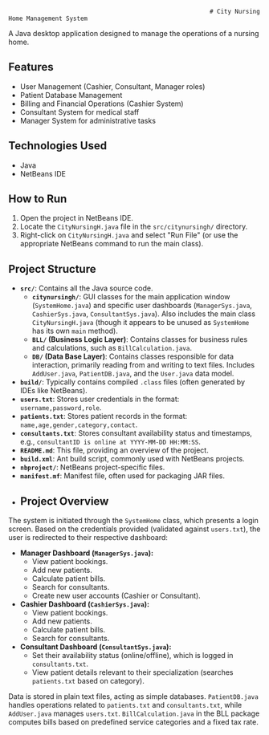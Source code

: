                                                            # City Nursing Home Management System

A Java desktop application designed to manage the operations of a nursing home.

## Features

- User Management (Cashier, Consultant, Manager roles)
- Patient Database Management
- Billing and Financial Operations (Cashier System)
- Consultant System for medical staff
- Manager System for administrative tasks

## Technologies Used

- Java
- NetBeans IDE

## How to Run

1. Open the project in NetBeans IDE.
2. Locate the `CityNursingH.java` file in the `src/citynursingh/` directory.
3. Right-click on `CityNursingH.java` and select "Run File" (or use the appropriate NetBeans command to run the main class).

## Project Structure
-   **`src/`**: Contains all the Java source code.
    -   **`citynursingh/`**: GUI classes for the main application window (`SystemHome.java`) and specific user dashboards (`ManagerSys.java`, `CashierSys.java`, `ConsultantSys.java`). Also includes the main class `CityNursingH.java` (though it appears to be unused as `SystemHome` has its own `main` method).
    -   **`BLL/` (Business Logic Layer)**: Contains classes for business rules and calculations, such as `BillCalculation.java`.
    -   **`DB/` (Data Base Layer)**: Contains classes responsible for data interaction, primarily reading from and writing to text files. Includes `AddUser.java`, `PatientDB.java`, and the `User.java` data model.
-   **`build/`**: Typically contains compiled `.class` files (often generated by IDEs like NetBeans).
-   **`users.txt`**: Stores user credentials in the format: `username,password,role`.
-   **`patients.txt`**: Stores patient records in the format: `name,age,gender,category,contact`.
-   **`consultants.txt`**: Stores consultant availability status and timestamps, e.g., `consultantID is online at YYYY-MM-DD HH:MM:SS`.
-   **`README.md`**: This file, providing an overview of the project.                                                                                              
-   **`build.xml`**: Ant build script, commonly used with NetBeans projects.
-   **`nbproject/`**: NetBeans project-specific files.
-   **`manifest.mf`**: Manifest file, often used for packaging JAR files.
-   ## Project Overview

The system is initiated through the `SystemHome` class, which presents a login screen. Based on the credentials provided (validated against `users.txt`), the user is redirected to their respective dashboard:

-   **Manager Dashboard (`ManagerSys.java`):**
    -   View patient bookings.
    -   Add new patients.
    -   Calculate patient bills.
    -   Search for consultants.
    -   Create new user accounts (Cashier or Consultant).
-   **Cashier Dashboard (`CashierSys.java`):**
    -   View patient bookings.
    -   Add new patients.
    -   Calculate patient bills.
    -   Search for consultants.
-   **Consultant Dashboard (`ConsultantSys.java`):**
    -   Set their availability status (online/offline), which is logged in `consultants.txt`.
    -   View patient details relevant to their specialization (searches `patients.txt` based on category).

Data is stored in plain text files, acting as simple databases. `PatientDB.java` handles operations related to `patients.txt` and `consultants.txt`, while `AddUser.java` manages `users.txt`. `BillCalculation.java` in the BLL package computes bills based on predefined service categories and a fixed tax rate.
